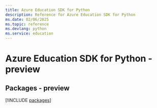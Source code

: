 ```yaml
---
title: Azure Education SDK for Python
description: Reference for Azure Education SDK for Python
ms.date: 02/06/2025
ms.topic: reference
ms.devlang: python
ms.service: education
---
```

# Azure Education SDK for Python - preview
## Packages - preview
[!INCLUDE [packages](education-index.md)]